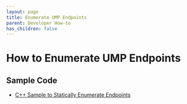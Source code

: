 ```yaml
---
layout: page
title: Enumerate UMP Endpoints
parent: Developer How-to
has_children: false
---
```


# How to Enumerate UMP Endpoints


## Sample Code

* [C++ Sample to Statically Enumerate Endpoints](https://github.com/microsoft/MIDI/tree/main/samples/cpp-winrt/api-enum-endpoints)



